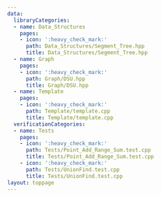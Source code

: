 ```yaml
---
data:
  libraryCategories:
  - name: Data_Structures
    pages:
    - icon: ':heavy_check_mark:'
      path: Data_Structures/Segment_Tree.hpp
      title: Data_Structures/Segment_Tree.hpp
  - name: Graph
    pages:
    - icon: ':heavy_check_mark:'
      path: Graph/DSU.hpp
      title: Graph/DSU.hpp
  - name: Template
    pages:
    - icon: ':heavy_check_mark:'
      path: Template/template.cpp
      title: Template/template.cpp
  verificationCategories:
  - name: Tests
    pages:
    - icon: ':heavy_check_mark:'
      path: Tests/Point_Add_Range_Sum.test.cpp
      title: Tests/Point_Add_Range_Sum.test.cpp
    - icon: ':heavy_check_mark:'
      path: Tests/UnionFind.test.cpp
      title: Tests/UnionFind.test.cpp
layout: toppage
---
```

